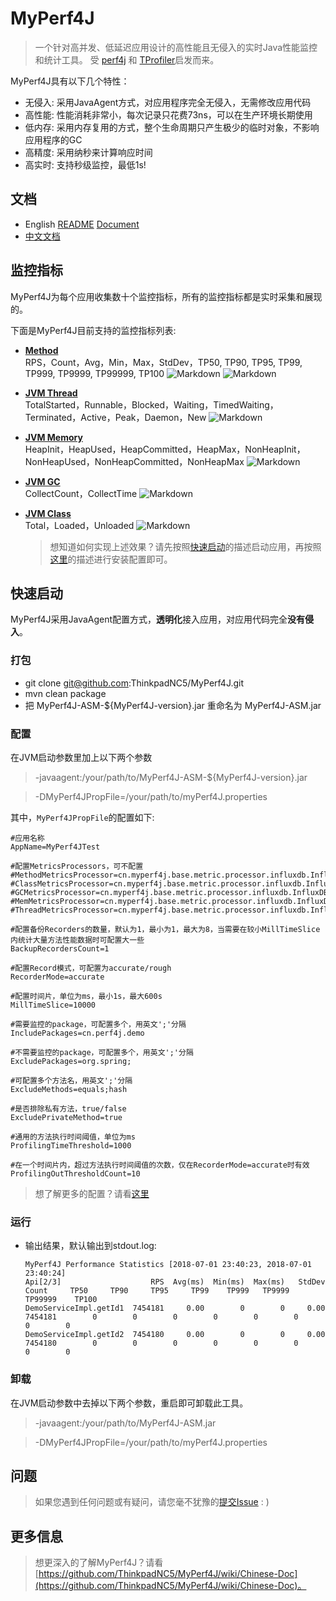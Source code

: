 # MyPerf4J
> 一个针对高并发、低延迟应用设计的高性能且无侵入的实时Java性能监控和统计工具。
受 [perf4j](https://github.com/perf4j/perf4j) 和 [TProfiler](https://github.com/alibaba/TProfiler)启发而来。

MyPerf4J具有以下几个特性：
* 无侵入: 采用JavaAgent方式，对应用程序完全无侵入，无需修改应用代码
* 高性能: 性能消耗非常小，每次记录只花费73ns，可以在生产环境长期使用
* 低内存: 采用内存复用的方式，整个生命周期只产生极少的临时对象，不影响应用程序的GC
* 高精度: 采用纳秒来计算响应时间
* 高实时: 支持秒级监控，最低1s!

## 文档
* English [README](https://github.com/ThinkpadNC5/MyPerf4J/blob/develop/README.EN.md) [Document](https://github.com/ThinkpadNC5/MyPerf4J/wiki/English-Doc)
*  [中文文档](https://github.com/ThinkpadNC5/MyPerf4J/wiki/Chinese-Doc)    
    
## 监控指标
MyPerf4J为每个应用收集数十个监控指标，所有的监控指标都是实时采集和展现的。

下面是MyPerf4J目前支持的监控指标列表:
- **[Method](https://grafana.com/dashboards/7766)**<br/>
RPS，Count，Avg，Min，Max，StdDev，TP50, TP90, TP95, TP99, TP999, TP9999, TP99999, TP100
![Markdown](https://raw.githubusercontent.com/ThinkpadNC5/Pictures/master/MyPerf4J-InfluxDB-Method_Show_Operation.gif)
![Markdown](https://raw.githubusercontent.com/ThinkpadNC5/Pictures/master/MyPerf4J-InfluxDB-Method_Just_Record.gif)

* **[JVM Thread](https://grafana.com/dashboards/7778)**<br/>
TotalStarted，Runnable，Blocked，Waiting，TimedWaiting，Terminated，Active，Peak，Daemon，New
![Markdown](https://raw.githubusercontent.com/ThinkpadNC5/Pictures/master/MyPerf4J-InfluxDB-JVM-Thread_Just_Record.gif)

* **[JVM Memory](https://grafana.com/dashboards/7775)**<br/>
HeapInit，HeapUsed，HeapCommitted，HeapMax，NonHeapInit，NonHeapUsed，NonHeapCommitted，NonHeapMax
![Markdown](https://raw.githubusercontent.com/ThinkpadNC5/Pictures/master/MyPerf4J-InfluxDB-JVM-Memory_Just_Record.gif)

* **[JVM GC](https://grafana.com/dashboards/7772)**<br/>
CollectCount，CollectTime
![Markdown](https://raw.githubusercontent.com/ThinkpadNC5/Pictures/master/MyPerf4J-InfluxDB-JVM-GC_Just_Record.gif)

* **[JVM Class](https://grafana.com/dashboards/7769)**<br/>
Total，Loaded，Unloaded
![Markdown](https://raw.githubusercontent.com/ThinkpadNC5/Pictures/master/MyPerf4J-InfluxDB-JVM-Class_Just_Record.gif)

    > 想知道如何实现上述效果？请先按照[快速启动](https://github.com/ThinkpadNC5/MyPerf4J#%E5%BF%AB%E9%80%9F%E5%90%AF%E5%8A%A8)的描述启动应用，再按照[这里](https://github.com/ThinkpadNC5/MyPerf4J/wiki/InfluxDB_)的描述进行安装配置即可。

## 快速启动
MyPerf4J采用JavaAgent配置方式，**透明化**接入应用，对应用代码完全**没有侵入**。

### 打包
* git clone git@github.com:ThinkpadNC5/MyPerf4J.git
* mvn clean package
* 把 MyPerf4J-ASM-${MyPerf4J-version}.jar 重命名为 MyPerf4J-ASM.jar

### 配置
在JVM启动参数里加上以下两个参数
> -javaagent:/your/path/to/MyPerf4J-ASM-${MyPerf4J-version}.jar

> -DMyPerf4JPropFile=/your/path/to/myPerf4J.properties

其中，`MyPerf4JPropFile`的配置如下:

 ```
#应用名称
AppName=MyPerf4JTest

#配置MetricsProcessors，可不配置
#MethodMetricsProcessor=cn.myperf4j.base.metric.processor.influxdb.InfluxDBMethodMetricsProcessor
#ClassMetricsProcessor=cn.myperf4j.base.metric.processor.influxdb.InfluxDBJvmClassMetricsProcessor
#GCMetricsProcessor=cn.myperf4j.base.metric.processor.influxdb.InfluxDBJvmGCMetricsProcessor
#MemMetricsProcessor=cn.myperf4j.base.metric.processor.influxdb.InfluxDBJvmMemoryMetricsProcessor
#ThreadMetricsProcessor=cn.myperf4j.base.metric.processor.influxdb.InfluxDBJvmThreadMetricsProcessor
    
#配置备份Recorders的数量，默认为1，最小为1，最大为8，当需要在较小MillTimeSlice内统计大量方法性能数据时可配置大一些
BackupRecordersCount=1
    
#配置Record模式，可配置为accurate/rough
RecorderMode=accurate
    
#配置时间片，单位为ms，最小1s，最大600s
MillTimeSlice=10000
    
#需要监控的package，可配置多个，用英文';'分隔
IncludePackages=cn.perf4j.demo
    
#不需要监控的package，可配置多个，用英文';'分隔
ExcludePackages=org.spring;
    
#可配置多个方法名，用英文';'分隔
ExcludeMethods=equals;hash
    
#是否排除私有方法，true/false
ExcludePrivateMethod=true
    
#通用的方法执行时间阈值，单位为ms
ProfilingTimeThreshold=1000
    
#在一个时间片内，超过方法执行时间阈值的次数，仅在RecorderMode=accurate时有效
ProfilingOutThresholdCount=10
 ```
        
> 想了解更多的配置？请看[这里](https://github.com/ThinkpadNC5/MyPerf4J/wiki/%E9%85%8D%E7%BD%AE)

### 运行
* 输出结果，默认输出到stdout.log:

    ```
    MyPerf4J Performance Statistics [2018-07-01 23:40:23, 2018-07-01 23:40:24]
    Api[2/3]                    RPS  Avg(ms)  Min(ms)  Max(ms)   StdDev     Count     TP50     TP90     TP95     TP99    TP999   TP9999  TP99999    TP100
    DemoServiceImpl.getId1  7454181     0.00        0        0     0.00   7454181        0        0        0        0        0        0        0        0
    DemoServiceImpl.getId2  7454180     0.00        0        0     0.00   7454180        0        0        0        0        0        0        0        0
    ```

### 卸载
在JVM启动参数中去掉以下两个参数，重启即可卸载此工具。
> -javaagent:/your/path/to/MyPerf4J-ASM.jar

> -DMyPerf4JPropFile=/your/path/to/myPerf4J.properties

## 问题
> 如果您遇到任何问题或有疑问，请您毫不犹豫的[提交Issue](https://github.com/ThinkpadNC5/MyPerf4J/issues/new) : )

## 更多信息
> 想更深入的了解MyPerf4J？请看[https://github.com/ThinkpadNC5/MyPerf4J/wiki/Chinese-Doc](https://github.com/ThinkpadNC5/MyPerf4J/wiki/Chinese-Doc)。
